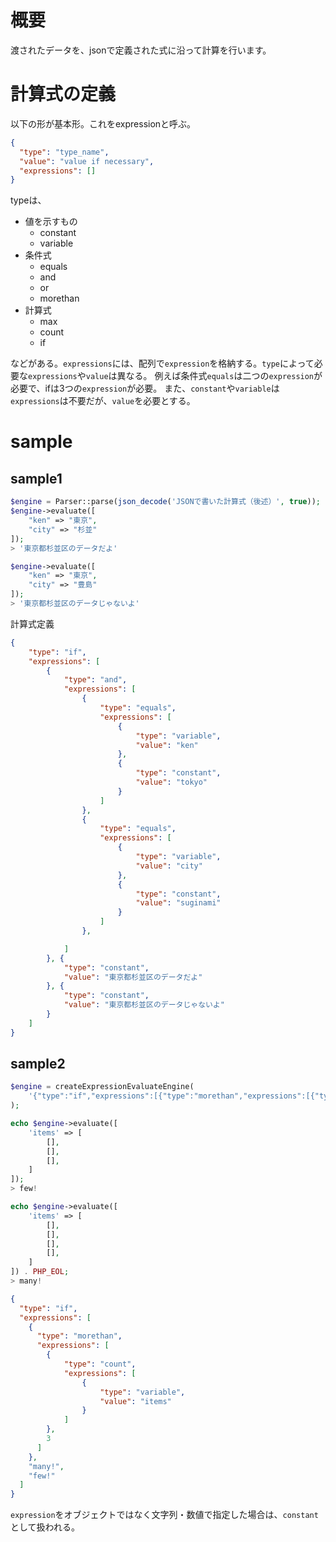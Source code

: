 # 概要
渡されたデータを、jsonで定義された式に沿って計算を行います。

# 計算式の定義
以下の形が基本形。これをexpressionと呼ぶ。

```json
{
  "type": "type_name",
  "value": "value if necessary",
  "expressions": []
}
```

typeは、

- 値を示すもの
    - constant
    - variable
- 条件式
    - equals
    - and
    - or
    - morethan
- 計算式
    - max
    - count
    - if

などがある。`expressions`には、配列で`expression`を格納する。`type`によって必要な`expressions`や`value`は異なる。
例えば条件式`equals`は二つの`expression`が必要で、ifは3つの`expression`が必要。
また、`constant`や`variable`は`expressions`は不要だが、`value`を必要とする。

# sample

## sample1

```php
$engine = Parser::parse(json_decode('JSONで書いた計算式（後述）', true));
$engine->evaluate([
    "ken" => "東京",
    "city" => "杉並"
]);
> '東京都杉並区のデータだよ'

$engine->evaluate([
    "ken" => "東京",
    "city" => "豊島"
]);
> '東京都杉並区のデータじゃないよ'
```

計算式定義
```json
{
	"type": "if",
	"expressions": [
		{
			"type": "and",
			"expressions": [
				{
					"type": "equals",
					"expressions": [
						{
							"type": "variable",
							"value": "ken"
						},
						{
							"type": "constant",
							"value": "tokyo"
						}
					]
				},
				{
					"type": "equals",
					"expressions": [
						{
							"type": "variable",
							"value": "city"
						},
						{
							"type": "constant",
							"value": "suginami"
						}
					]
				},

			]
		}, {
			"type": "constant",
			"value": "東京都杉並区のデータだよ"
		}, {
			"type": "constant",
			"value": "東京都杉並区のデータじゃないよ"
		}
	]
}

```

## sample2

```php
$engine = createExpressionEvaluateEngine(
    '{"type":"if","expressions":[{"type":"morethan","expressions":[{"type":"count","expressions":[{"type":"variable","value":"items"}]},3]},"many!","less!"]}'
);

echo $engine->evaluate([
    'items' => [
        [],
        [],
        [],
    ]
]);
> few!

echo $engine->evaluate([
    'items' => [
        [],
        [],
        [],
        [],
    ]
]) . PHP_EOL;
> many!
```

```json
{
  "type": "if",
  "expressions": [
    {
      "type": "morethan",
      "expressions": [
      	{
      		"type": "count",
      		"expressions": [
      			{
      				"type": "variable",
      				"value": "items"
      			}
      		]
      	},
      	3
      ]
    },
    "many!",
    "few!"
  ]
}
```

`expression`をオブジェクトではなく文字列・数値で指定した場合は、`constant`として扱われる。
